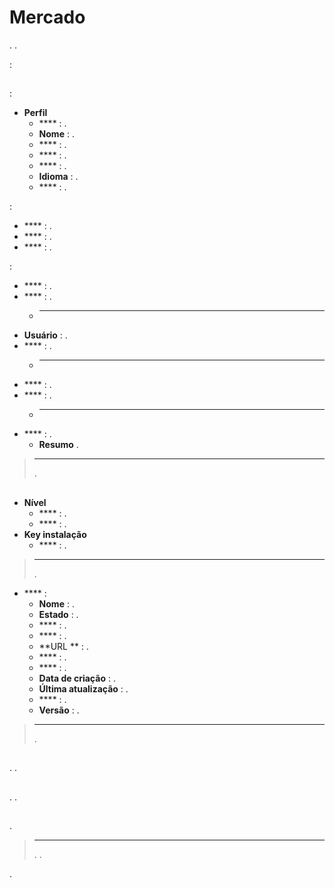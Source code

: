 # Mercado 


.
.

 :

## 

 :

- **Perfil**
    - **** : .
    - **Nome** : .
    - **** : .
    - **** : .
    - **** : .
    - **Idioma** : .
    - **** : .

 :
- **** : .
- **** : .
- **** : .

 :
- **** : .
- **** : .
    - ****
- **Usuário** : .
- **** : .
    - ****
- **** : .
- **** : .
    - ****
- **** : .
    - **Resumo** .

> ****
>
> .

## 

- **Nível**
    - **** : .
    - **** : .
- **Key instalação**
    - **** : .

> ****
>
> .

- **** : 
    - **Nome** : .
    - **Estado** : .
    - **** : .
    - **** : .
    - **URL ** : .
    - **** : .
    - **** : .
    - **Data de criação** : .
    - **Última atualização** : .
    - **** : .
    - **Versão** : .

> ****
>
> .

## 

. .

## 

. .

## 

.

> ****
>
> . .

.

## 


